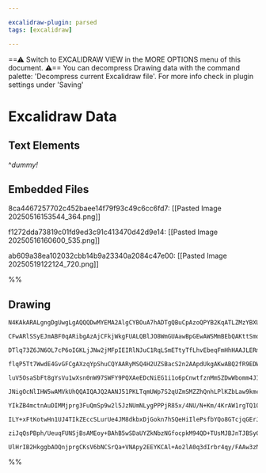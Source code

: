 ```yaml
---

excalidraw-plugin: parsed
tags: [excalidraw]

---
```

==⚠  Switch to EXCALIDRAW VIEW in the MORE OPTIONS menu of this document. ⚠== You can decompress Drawing data with the command palette: 'Decompress current Excalidraw file'. For more info check in plugin settings under 'Saving'


# Excalidraw Data

## Text Elements

^_dummy!_

## Embedded Files
8ca4467257702c452baee14f79f93c49c6cc6fd7: [[Pasted Image 20250516153544_364.png]]

f1272dda73819c01fd9ed3c91c413470d42d9e14: [[Pasted Image 20250516160600_535.png]]

ab609a38ea102032cbb14b9a23340a2084c47e00: [[Pasted Image 20250519122124_720.png]]

%%
## Drawing
```compressed-json
N4KAkARALgngDgUwgLgAQQQDwMYEMA2AlgCYBOuA7hADTgQBuCpAzoQPYB2KqATLZMzYBXUtiRoIACyhQ4zZAHoFAc0JRJQgEYA6bGwC2CgF7N6hbEcK4OCtptbErHALRY8RMpWdx8Q1TdIEfARcZgRmBShcZQUebQB2bQBWGjoghH0EDihmbgBtcDBQMBLoeHF0Qn1opH5SxhZ2LjQAFgBOOsgG1k4AOU4xbh4ABgBmJNGANhaeNuHOiEIOYixu

CFwARlSSyEJmABF0qARibgAzAjCFkjWkgFUALQBlJO8WmGUAawBpGEwAWSMmBEbQAKttSmdCPh8E9YME1oIPBCBFBSGxPggAOokdRDBbMNEYhBwmAIiRIm4LdF+SQccK5NAbBZsOC4bBqGDcDbDeaFSDWZTk1B8nYQTDcZwbJItZJJNpJDbxYaTHhJAAc8SSCy5aGcLXVGwSPHVo01Gx4LRakySfH5EEJ6MxAGE2Pg2KQ1mjrMw2YFsiiIJp2Z9l

DTlq73Z6JN6OL7cP6oIGKLjJNw2jMFpIEIRlNJuC1RqLSmETtyTfLhvEbeqFmHhHAAJLERmoPIAXQWZ3ImWb3A4Qhh1OEy3pzFbA6H9s0I+IAFFgplsq2OwshHBiLhjqcmfEWnvhrMbfF4rX7UQOJ9+4P8At3dhMTvUBd8Fd7YSt0JWxBEMslspAyhYI+wkdU8CtSZ4jVE9D2wFpbWDBAEA2FozniNozjaUY4LabBJmwPCzmIeJA2YdwKgKHYwGZ

flqP5Tt7WwdE4GvGFCgAXzqYpShuCQYAARyMSQ4H2UZSBacS2n2AApdUkgAKwABQ2fR9EDWBEDWKoakDCU9TaSZtDadVJg2KZ4g2aV1U1HVJUmUZtHGSZNWMvcLWghYU2IPE0HiUZZTaQKguCoKsxzPMkyZJJ4gWQVhWLVEnQQSMPS9cg4z9LIkwWYMH3rIQIzdVKY3S+NE0A6FYXhCoHTdKl3yJTEcW8tM0DtMVHWJUlhVq5Fh1pMdWxosVWXZT

luV5OsaSbFt8gYsVu1wXsn0nW97SWFY9PQXAeEDcNiEG1i1o6pCnwtfznMmSZDwWbomm4JIEoYJgeg4foOEGJl90C+y2lPa4DiOMs0BfN8xRnAr50XLKV3m0p103bduT3A9Cw1FG7yWK80FWu82AfYHn0uBACSiKAvzWX9HA4ACu2hBAQPQM4LSg4hNz8w1cOGDYiLaE5sLaDY4LM/dhmIGZiD5lDSPI/JaOGnYNnohYmNZI6OK49anwgAAZAA1e

JNigOcNlIHW5wAMVkUhQQAIQAJQ2AANJ51PKLTqmUWp7S2qUZmSMZZhQnhLPlKZbLaw9kmc61uYzaVhiwzzUwmq0wtzfNfPD+04oqJ7OpdIro3QWMyqywNctDfaUuL6BSsygM6ZhbqaspU5SaS5qfN4DuuuqxE6vb+0aTzQ6mRZNkOVgCanvymbYa7HsGZWm9rmWVYJFwUY9tnMfUFx99Tu5ItxhlKDtXtO7OG5JVbpepp3s+1ANgM0YsPadoAcO

YIkZB4mctnAuDIMMjprg3FuQmSp9w2l5JzNUmNLygPPPjR85x/4NU/N+Km/4KrAW1rgTQ102hb3VCEHkIxRg8GwJoTQKFNDEJ4KMfywwdrDHVC0OC8QEC8hlgQCi8tOh0R2HDSAqsWI4xvBxcA811hwDgHCCB3BuLQGzJkNYRAIoQgYIQBAFBbYhnyoVKMawADEZxzEWK0dgEQiZGzHH0HCJKNdTEbGQm4qxNisp2IyPovK1ci5pR9A3bKhQIDWN

ILY+xFtKotwHn1UJ4TIkZEccSLurUe4JM8dkbxDjGokn7hSQeHiIlePsfbYQo8GTcjqGErJUAckAHlJ7jSZJNTJJTslRM4FAC2S1oS6lQJMGpiTSkZAtt0p4hAjAVA2EM9pST9CgiwFAAAgho5o6BghnBCaUEZnTklRFIKsiJbAKDZlwCvKcuy6k5LnMsFZJyzkhHwY84pCyHnogoKCd2Eh9paLIuiGETshjDFlCMPyj0DI/TNDFUJAK3T4AAJrH

ziJqQsPBph/UeuqFUNSjBsAMEoy+BAhB5wSDaUYZkNbzNGfocpkM94QD+TUsMJBJnTJBSy0gbLjjiNQBfUorLiD/DYCsO5BDghPlBiTUJQrnFoG4pAW2bptakGUMGAAFCHGKvBb66p1cMZIABKQM9sEDKEHAmNYarNWMPmLwIs1AHX2sNUkE11LrkdKgCkzETSoBNAnKvUJi1MhmvXtymmRKxRZAlYTNEpKVZED5fGmVYoOBLQqCmlkQgoAXkzaQ

UlHrIB2HkggbAOQnjprgCKsV6bNCSrQa+VNApy2EEYKCAl+Ao2lA0q3dIrbr4qy/FAAw3zNISKuaUe8qC/5NrvKEVZrb22dvViUdi4BOJ0CAuEJR672JAA==
```
%%